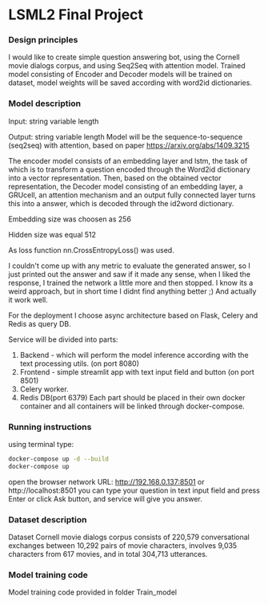 # LSML2 Final Project

### Design principles
I would like to create simple question answering bot, using the Cornell movie dialogs corpus, and using Seq2Seq with attention model. Trained model consisting of Encoder and Decoder models will be trained on dataset, model weights will be saved according with word2id dictionaries.

### Model description
Input: string variable length 

Output: string variable length Model will be the sequence-to-sequence (seq2seq) with attention, based on paper https://arxiv.org/abs/1409.3215 

The encoder model consists of an embedding layer and lstm, the task of which is to transform a question encoded through the Word2id dictionary into a vector representation. Then, based on the obtained vector representation, the Decoder model consisting of an embedding layer, a GRUcell, an attention mechanism and an output fully connected layer turns this into a answer, which is decoded through the id2word dictionary. 

Embedding size was choosen as 256 

Hidden size was equal 512 

As loss function nn.CrossEntropyLoss() was used.

I couldn't come up with any metric to evaluate the generated answer, so I just printed out the answer and saw if it made any sense, when I liked the response, I trained the network a little more and then stopped. I know its a weird approach, but in short time I didnt find anything better ;) And actually it work well.

For the deployment I choose async architecture based on Flask, Celery and Redis as query DB. 

Service will be divided into parts:

1. Backend - which will perform the model inference according with the text processing utils. (on port 8080) 
2. Frontend - simple streamlit app with text input field and button (on port 8501) 
3. Celery worker. 
4. Redis DB(port 6379) Each part should be placed in their own docker container and all containers will be linked through docker-compose.

### Running instructions
using terminal type: 
```bash
docker-compose up -d --build 
docker-compose up
```

open the browser network URL: http://192.168.0.137:8501 or http://localhost:8501 you can type your question in text input field and press Enter or click Ask button, and service will give you answer.

### Dataset description
Dataset Cornell movie dialogs corpus consists of 220,579 conversational exchanges between 10,292 pairs of movie characters, involves 9,035 characters from 617 movies, and in total 304,713 utterances.

### Model training code
Model training code provided in folder Train_model
